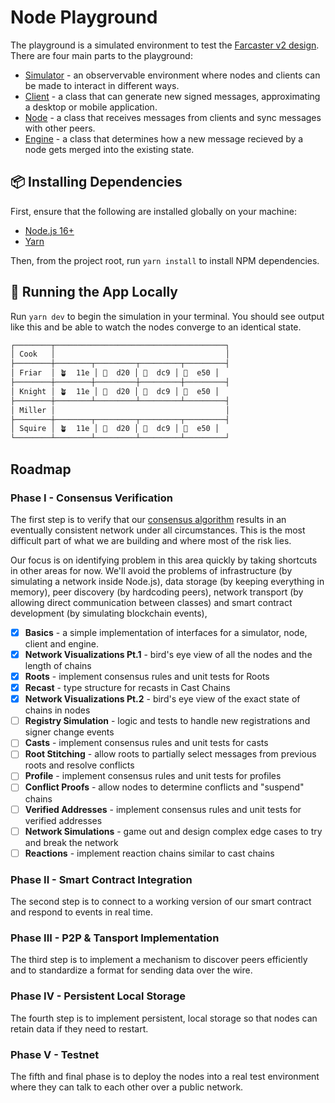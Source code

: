 # Node Playground

The playground is a simulated environment to test the [Farcaster v2 design](https://farcasterxyz.notion.site/v2-Design-1e3c5c77311744179ca0d570341feb62). There are four main parts to the playground:

- [Simulator](src/simulation.ts) - an observervable environment where nodes and clients can be made to interact in different ways.
- [Client](src/client.ts) - a class that can generate new signed messages, approximating a desktop or mobile application.
- [Node](src/node.ts) - a class that receives messages from clients and sync messages with other peers.
- [Engine](src/engine.ts) - a class that determines how a new message recieved by a node gets merged into the existing state.

## :package: Installing Dependencies

First, ensure that the following are installed globally on your machine:

- [Node.js 16+](https://github.com/nvm-sh/nvm)
- [Yarn](https://classic.yarnpkg.com/lang/en/docs/install)

Then, from the project root, run `yarn install` to install NPM dependencies.

## :racehorse: Running the App Locally

Run `yarn dev` to begin the simulation in your terminal. You should see output like this and be able to watch the nodes converge to an identical state.

```bash
┌────────┬──────────────────────────────────────┐
│ Cook   │                                      │
├────────┼────────┬─────────┬─────────┬─────────┤
│ Friar  │ 🪴  11e │ 📢  d20 │ 📢  dc9 │ 📢  e50 │
├────────┼────────┼─────────┼─────────┼─────────┤
│ Knight │ 🪴  11e │ 📢  d20 │ 📢  dc9 │ 📢  e50 │
├────────┼────────┴─────────┴─────────┴─────────┤
│ Miller │                                      │
├────────┼────────┬─────────┬─────────┬─────────┤
│ Squire │ 🪴  11e │ 📢  d20 │ 📢  dc9 │ 📢  e50 │
└────────┴────────┴─────────┴─────────┴─────────┘
```

## Roadmap

### Phase I - Consensus Verification

The first step is to verify that our [consensus algorithm](https://farcasterxyz.notion.site/Node-Deep-Dive-1777791522ba481a94b9db7b9b27226a) results in an eventually consistent network under all circumstances. This is the most difficult part of what we are building and where most of the risk lies.

Our focus is on identifying problem in this area quickly by taking shortcuts in other areas for now. We'll avoid the problems of infrastructure (by simulating a network inside Node.js), data storage (by keeping everything in memory), peer discovery (by hardcoding peers), network transport (by allowing direct communication between classes) and smart contract development (by simulating blockchain events),

- [x] **Basics** - a simple implementation of interfaces for a simulator, node, client and engine.
- [x] **Network Visualizations Pt.1** - bird's eye view of all the nodes and the length of chains
- [x] **Roots** - implement consensus rules and unit tests for Roots
- [x] **Recast** - type structure for recasts in Cast Chains
- [x] **Network Visualizations Pt.2** - bird's eye view of the exact state of chains in nodes
- [ ] **Registry Simulation** - logic and tests to handle new registrations and signer change events
- [ ] **Casts** - implement consensus rules and unit tests for casts
- [ ] **Root Stitching** - allow roots to partially select messages from previous roots and resolve conflicts
- [ ] **Profile** - implement consensus rules and unit tests for profiles
- [ ] **Conflict Proofs** - allow nodes to determine conflicts and "suspend" chains
- [ ] **Verified Addresses** - implement consensus rules and unit tests for verified addresses
- [ ] **Network Simulations** - game out and design complex edge cases to try and break the network
- [ ] **Reactions** - implement reaction chains similar to cast chains

### Phase II - Smart Contract Integration

The second step is to connect to a working version of our smart contract and respond to events in real time.

### Phase III - P2P & Tansport Implementation

The third step is to implement a mechanism to discover peers efficiently and to standardize a format for sending data over the wire.

### Phase IV - Persistent Local Storage

The fourth step is to implement persistent, local storage so that nodes can retain data if they need to restart.

### Phase V - Testnet

The fifth and final phase is to deploy the nodes into a real test environment where they can talk to each other over a public network.
